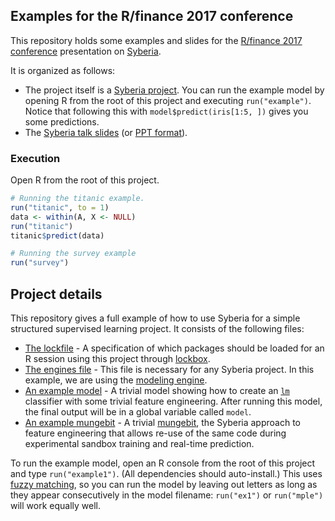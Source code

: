 ## Examples for the R/finance 2017 conference

This repository holds some examples and slides for the [R/finance 2017
conference](http://www.rinfinance.com/) presentation on 
[Syberia](https://github.com/syberia/syberia).

It is organized as follows:

* The project itself is a [Syberia project](https://syberia.io). You can run
  the example model by opening R from the root of this project and 
  executing `run("example")`. Notice that following this with
  `model$predict(iris[1:5, ])` gives you some predictions.
* The [Syberia talk slides](syberia_slides.pdf) (or [PPT format](https://github.com/robertzk/rfinance17/blob/master/syberia_slides.pptx)).

### Execution

Open R from the root of this project.

```r
# Running the titanic example.
run("titanic", to = 1)
data <- within(A, X <- NULL)
run("titanic")
titanic$predict(data)

# Running the survey example
run("survey")
```

## Project details

This repository gives a full example of how to use Syberia
for a simple structured supervised learning project.
It consists of the following files: 

  * [The lockfile](lockfile.yml) - A specification of which packages
    should be loaded for an R session using this project through
    [lockbox](https://github.com/robertzk/lockbox).
  * [The engines file](config/engines.R) - This file is necessary
    for any Syberia project. In this example, we are using the
    [modeling engine](https://github.com/syberia/modeling.sy).
  * [An example model](models/dev/example1.R) - A trivial model
    showing how to create an [`lm`](https://stat.ethz.ch/R-manual/R-devel/library/stats/html/lm.html)
    classifier with some trivial feature engineering. After running
    this model, the final output will be in a global variable
    called `model`.
  * [An example mungebit](lib/mungebits/sanitize_gender.R) - A trivial
    [mungebit](https://github.com/syberia;/mungebits2), the Syberia
    approach to feature engineering that allows re-use of the same
    code during experimental sandbox training and real-time prediction.
  
To run the example model, open an R console from the root of this project
and type `run("example1")`. (All dependencies should auto-install.) This uses
[fuzzy matching](https://github.com/kien/ctrlp.vim), so you can
run the model by leaving out letters as long as they appear
consecutively in the model filename: `run("ex1")` or `run("mple")` will
work equally well.


